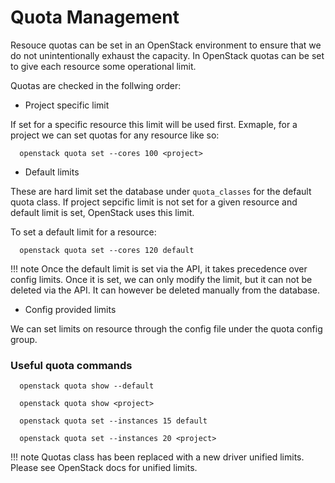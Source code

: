 # Quota Management

Resouce quotas can be set in an OpenStack environment to ensure that we do not unintentionally exhaust
the capacity. In OpenStack quotas can be set to give each resource some operational limit.

Quotas are checked in the follwing order:

* Project specific limit

If set for a specific resource this limit will be used first. Exmaple, for a project we can set quotas
for any resource like so:

```shell
  openstack quota set --cores 100 <project>
```

* Default limits

These are hard limit set the database under `quota_classes` for the default quota class. If project sepcific
limit is not set for a given resource and default limit is set, OpenStack uses this limit.

To set a default limit for a resource:

```shell
  openstack quota set --cores 120 default
```

!!! note
    Once the default limit is set via the API, it takes precedence over config limits. Once it is set, we can only
    modify the limit, but it can not be deleted via the API. It can however be deleted manually from the database.


* Config provided limits

We can set limits on resource through the config file under the quota config group.


### Useful quota commands

```shell title="Show the default quota"
  openstack quota show --default
```

```shell title="Show quota for a project"
  openstack quota show <project>
```

```shell title="Update quota for resource instance in default class"
  openstack quota set --instances 15 default
```

```shell title="Update quota for a resource for a project"
  openstack quota set --instances 20 <project>
```

!!! note
    Quotas class has been replaced with a new driver unified limits. Please see OpenStack docs for unified limits.
